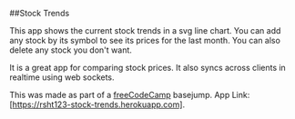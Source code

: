 ##Stock Trends

This app shows the current stock trends in a svg line chart. You can add any stock by its symbol to see its prices  for the last month. You can also delete any stock you don't want.

It is a great app for comparing stock prices. It also syncs across clients in realtime using web sockets.

This was made as part of a [freeCodeCamp](https://www.freecodecamp.org) basejump.
App Link: [https://rsht123-stock-trends.herokuapp.com].